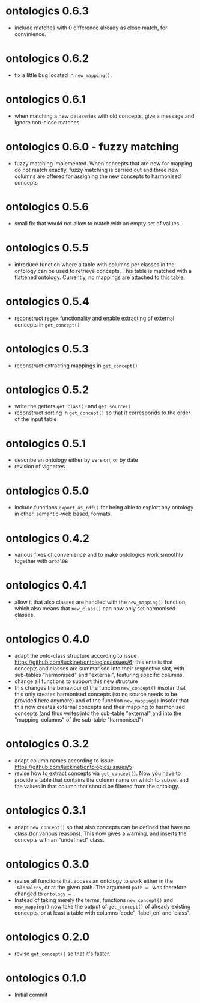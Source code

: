# ontologics 0.6.3

- include matches with 0 difference already as close match, for convinience.

# ontologics 0.6.2

- fix a little bug located in `new_mapping()`.

# ontologics 0.6.1

- when matching a new dataseries with old concepts, give a message and ignore non-close matches.

# ontologics 0.6.0 - fuzzy matching

- fuzzy matching implemented. When concepts that are new for mapping do not match exactly, fuzzy matching is carried out and three new columns are offered for assigning the new concepts to harmonised concepts

# ontologics 0.5.6

- small fix that would not allow to match with an empty set of values.

# ontologics 0.5.5

- introduce function where a table with columns per classes in the ontology can be used to retrieve concepts. This table is matched with a flattened ontology. Currently, no mappings are attached to this table.

# ontologics 0.5.4

- reconstruct regex functionality and enable extracting of external concepts in `get_concept()`

# ontologics 0.5.3

- reconstruct extracting mappings in `get_concept()`

# ontologics 0.5.2

- write the getters `get_class()` and `get_source()`
- reconstruct sorting in `get_concept()` so that it corresponds to the order of the input table

# ontologics 0.5.1

- describe an ontology either by version, or by date
- revision of vignettes

# ontologics 0.5.0

- include functions `export_as_rdf()` for being able to explort any ontology in other, semantic-web based, formats.

# ontologics 0.4.2

- various fixes of convenience and to make ontologics work smoothly together with `arealDB`

# ontologics 0.4.1

- allow it that also classes are handled with the `new_mapping()` function, which also means that `new_class()` can now only set harmonised classes.

# ontologics 0.4.0

- adapt the onto-class structure according to issue https://github.com/luckinet/ontologics/issues/6; this entails that concepts and classes are summarised into their respective slot, with sub-tables "harmonised" and "external", featuring specific columns.
- change all functions to support this new structure
- this changes the behaviour of the function `new_concept()` insofar that this only creates harmonised concepts (so no source needs to be provided here anymore) and of the function `new_mapping()` insofar that this now creates external concepts and their mapping to harmonised concepts (and thus writes into the sub-table "external" and into the "mapping-columns" of the sub-table "harmonised")

# ontologics 0.3.2

- adapt column names according to issue https://github.com/luckinet/ontologics/issues/5
- revise how to extract concepts via `get_concept()`. Now you have to provide a table that contains the column name on which to subset and the values in that column that should be filtered from the ontology.

# ontologics 0.3.1

- adapt `new_concept()` so that also concepts can be defined that have no class (for various reasons). This now gives a warning, and inserts the concepts with an "undefined" class.

# ontologics 0.3.0

* revise all functions that access an ontology to work either in the `.GlobalEnv`, or at the given path. The argument `path = ` was therefore changed to `ontology = `.
* Instead of taking merely the terms, functions `new_concept()` and `new_mapping()` now take the output of `get_concept()` of already existing concepts, or at least a table with columns 'code', 'label_en' and 'class'.

# ontologics 0.2.0

* revise `get_concept()` so that it's faster.

# ontologics 0.1.0

* Initial commit
